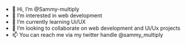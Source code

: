 - 👋 Hi, I’m @Sammy-multiply
- 👀 I’m interested in web development
- 🌱 I’m currently learning Ui/UX
- 💞️ I’m looking to collaborate on web development and Ui/Ux projects
- 📫 You can reach me via my twitter handle @sammy_multiply

